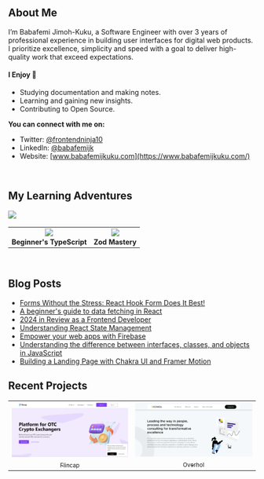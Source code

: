 ## About Me

I’m Babafemi Jimoh-Kuku, a Software Engineer with over 3 years of professional experience in building user interfaces for digital web products. I prioritize excellence, simplicity and speed with a goal to deliver high-quality work that exceed expectations. 

#### I Enjoy 🚀

- Studying documentation and making notes.
- Learning and gaining new insights.
- Contributing to Open Source.

**You can connect with me on:**
   - Twitter: [@frontendninja10](https://x.com/frontendninja10)
   - LinkedIn: [@babafemijk](https://www.linkedin.com/in/babafemijk/)
   - Website: [www.babafemijkuku.com](https://www.babafemijkuku.com/)

<br />

## My Learning Adventures

<p align="left">
  <img src="https://api.boot.dev/v1/users/public/2be3c18e-f898-4da5-99ce-056f4a158609/thumbnail" width="400">
</p>

<table>
  <tr>
    <td align="center">
      <img src="https://res.cloudinary.com/total-typescript/image/upload/v1729722107/certificate/97415610-3731-4266-a954-c8be65789aad/beginners-typescript.png" width="350"><br>
      <strong>Beginner's TypeScript</strong>
    </td>
    <td align="center">
      <img src="https://res.cloudinary.com/total-typescript/image/upload/v1713648966/certificate/97415610-3731-4266-a954-c8be65789aad/zod.png" width="350"><br>
      <strong>Zod Mastery</strong>
    </td>
  </tr>
</table>

<br />

## Blog Posts
- [Forms Without the Stress: React Hook Form Does It Best!](https://www.babafemijkuku.com/blog/forms-without-the-stress)
- [A beginner's guide to data fetching in React](https://www.babafemijkuku.com/blog/data-fetching)
- [2024 in Review as a Frontend Developer](https://www.babafemijkuku.com/blog/2024-in-review)
- [Understanding React State Management](https://www.babafemijkuku.com/blog/react-state-management)
- [Empower your web apps with Firebase](https://babafemijk.hashnode.dev/empower-your-web-apps-with-firebase)
- [Understanding the difference between interfaces, classes, and objects in JavaScript](https://babafemijk.hashnode.dev/understanding-the-difference-between-interfaces-classes-and-objects-in-javascript)
- [Building a Landing Page with Chakra UI and Framer Motion](https://babafemijk.hashnode.dev/building-a-landing-page-with-chakra-ui-and-framer-motion-my-experience-as-a-react-developer)

## Recent Projects

<table>
<tr>
<td align="center">
  <a href="https://www.flincap.com/">
    <img src="/images/flincap.jpg"> <br/>
    <sub>Flincap</sub>
  </a>
</td>
<td align="center">
  <a href="https://overhol.com/">
    <img src="/images/overhol.jpg"> <br/>
    <sub>Overhol</sub>
  </a>
</td>
</tr>
</table>

<!--
**frontendninja10/frontendninja10** is a ✨ _special_ ✨ repository because its `README.md` (this file) appears on your GitHub profile.

Here are some ideas to get you started:

- 🔭 I’m currently working on ...
- 🌱 I’m currently learning ...
- 👯 I’m looking to collaborate on ...
- 🤔 I’m looking for help with ...
- 💬 Ask me about ...
- 📫 How to reach me: ...
- 😄 Pronouns: ...
- ⚡ Fun fact: ...
-->
